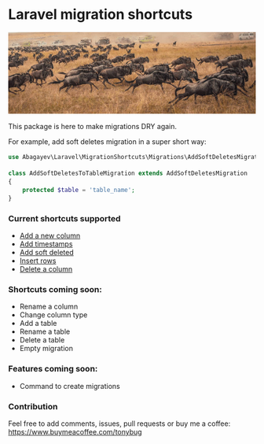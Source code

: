 # Laravel migration shortcuts

![Migration](./docs/migration.jpg)

This package is here to make migrations DRY again. 

For example, add soft deletes migration in a super short way: 

```php
use Abagayev\Laravel\MigrationShortcuts\Migrations\AddSoftDeletesMigration;

class AddSoftDeletesToTableMigration extends AddSoftDeletesMigration
{
    protected $table = 'table_name';
}
```

### Current shortcuts supported

- [Add a new column](./docs/migrations/AddColumnMigration.md)
- [Add timestamps](./docs/migrations/AddTimestampsMigration.md)
- [Add soft deleted](./docs/migrations/AddSoftDeletesMigration.md)
- [Insert rows](./docs/migrations/InsertRowsMigration.md)
- [Delete a column](./docs/migrations/DeleteColumnMigration.md)

### Shortcuts coming soon:

- Rename a column
- Change column type
- Add a table
- Rename a table
- Delete a table
- Empty migration

### Features coming soon:

- Command to create migrations

### Contribution

Feel free to add comments, issues, pull requests or buy me a coffee:
https://www.buymeacoffee.com/tonybug
